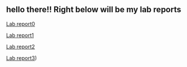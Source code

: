 hello there!! 
Right below will be my lab reports
---
[Lab report0](https://github.com/j4xie/cse15l-lab-reports/blob/ab3c7659a96eb043f01e5fd590a13da17da67ab2/stevencode.md)

[Lab report1](https://github.com/j4xie/cse15l-lab-reports/blob/b47da8a37d5cdde979de18dc305a97f457f85db6/lab-report-1-week-0.md)

[Lab report2](https://github.com/j4xie/cse15l-lab-reports/blob/b23fdc75fca69b513ed8c0739508d8afd3ace759/lab-report-weel-3.md)

[Lab report3](https://github.com/j4xie/cse15l-lab-reports/blob/edf3a31c23e66ce3d37eac7d8e54f009bc84eebe/lab%20report%205.html))
